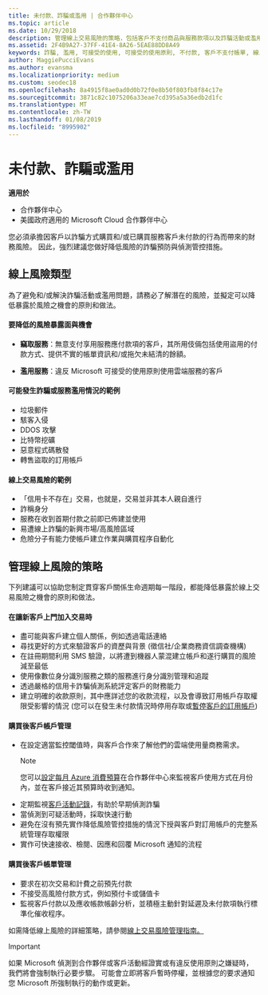 ```yaml
---
title: 未付款、詐騙或濫用 | 合作夥伴中心
ms.topic: article
ms.date: 10/29/2018
description: 管理線上交易風險的策略，包括客戶不支付商品與服務款項以及詐騙活動或濫用。
ms.assetid: 2F4B9A27-37FF-41E4-8A26-5EAE88DD8A49
keywords: 詐騙, 濫用, 可接受的使用, 可接受的使用原則, 不付款, 客戶不支付帳單, 線上風險, 竊取服務, 濫用服務, 暫停訂閱,
author: MaggiePucciEvans
ms.author: evansma
ms.localizationpriority: medium
ms.custom: seodec18
ms.openlocfilehash: 8a4915f8ae0ad0d0b72f0e8b50f803fb8f84c17e
ms.sourcegitcommit: 3871c82c1075206a33eae7cd395a5a36edb2d1fc
ms.translationtype: MT
ms.contentlocale: zh-TW
ms.lasthandoff: 01/08/2019
ms.locfileid: "8995902"
---
```

# <a name="non-payment-fraud-or-misuse"></a>未付款、詐騙或濫用

**適用於**

-  合作夥伴中心
-  美國政府適用的 Microsoft Cloud 合作夥伴中心



您必須承擔因客戶以詐騙方式購買和/或已購買服務客戶未付款的行為而帶來的財務風險。 因此，強烈建議您做好降低風險的詐騙預防與偵測管控措施。

## <a name="types-of-online-risk"></a>線上風險類型

為了避免和/或解決詐騙活動或濫用問題，請務必了解潛在的風險，並擬定可以降低暴露於風險之機會的原則和做法。

#### <a name="risk-exposure-to-be-mitigated"></a>要降低的風險暴露面與機會

- **竊取服務**：無意支付享用服務應付款項的客戶，其所用伎倆包括使用盜用的付款方式、提供不實的帳單資訊和/或拖欠未結清的餘額。

- **濫用服務**：違反 Microsoft 可接受的使用原則使用雲端服務的客戶

#### <a name="examples-of-possible-fraud-or-service-abuse"></a>可能發生詐騙或服務濫用情況的範例
- 垃圾郵件
- 駭客入侵
- DDOS 攻擊
- 比特幣挖礦
- 惡意程式碼散發
- 轉售盜取的訂用帳戶 

#### <a name="examples-of-online-transaction-risk"></a>線上交易風險的範例
- 「信用卡不存在」交易，也就是，交易並非其本人親自進行
- 詐稱身分
- 服務在收到首期付款之前即已佈建並使用
- 易遭線上詐騙的新興市場/高風險區域
- 危險分子有能力使帳戶建立作業與購買程序自動化

## <a name="strategies-for-managing-online-risk"></a>管理線上風險的策略

下列建議可以協助您制定貫穿客戶關係生命週期每一階段，都能降低暴露於線上交易風險之機會的原則和做法。  

#### <a name="when-onboarding-new-customers"></a>在讓新客戶上門加入交易時
- 盡可能與客戶建立個人關係，例如透過電話連絡
- 尋找更好的方式來驗證客戶的資歷與背景 (徵信社/企業商務資信調查機構) 
- 在註冊期間利用 SMS 驗證，以將遭到機器人蒙混建立帳戶和遂行購買的風險減至最低
- 使用像數位身分識別服務之類的服務進行身分識別管理和追蹤
- 透過嚴格的信用卡詐騙偵測系統評定客戶的財務能力
- 建立明確的收款原則，其中應詳述您的收款流程，以及會導致訂用帳戶存取權限受影響的情況 (您可以在發生未付款情況時停用存取或[暫停客戶的訂用帳戶](suspend-a-subscription.md))

#### <a name="post-purchase-customer-account-management"></a>購買後客戶帳戶管理
- 在設定適當監控閾值時，與客戶合作來了解他們的雲端使用量商務需求。
    > [!NOTE]  
    >  您可以[設定每月 Azure 消費預算](set-an-azure-spending-budget-for-your-customers.md)在合作夥伴中心來監視客戶使用方式在月份內，並在客戶接近其預算時收到通知。
- 定期監視[客戶活動記錄](activity-logs.md)，有助於早期偵測詐騙
- 當偵測到可疑活動時，採取快速行動
- 避免在沒有預先實作降低風險管控措施的情況下授與客戶對訂用帳戶的完整系統管理存取權限
- 實作可快速接收、檢閱、因應和回覆 Microsoft 通知的流程

#### <a name="post-purchase-customer-billing-management"></a>購買後客戶帳單管理
- 要求在初次交易和計費之前預先付款 
- 不接受高風險付款方式，例如預付卡或儲值卡
- 監視客戶付款以及應收帳款帳齡分析，並積極主動針對延遲及未付款項執行標準化催收程序。

如需降低線上風險的詳細策略，請參閱[線上交易風險管理指南。](https://assets.windowsphone.com/7d885238-e13b-4f10-a682-3d5adacd2859/CSP-PartnerRiskGuide-APSFinal_InvariantCulture_Default.zip)

> [!IMPORTANT]  
> 如果 Microsoft 偵測到合作夥伴或客戶活動經證實或有違反使用原則之嫌疑時，我們將會強制執行必要步驟。 可能會立即將客戶暫時停權，並根據您的要求通知您 Microsoft 所強制執行的動作或更新。

 

 




